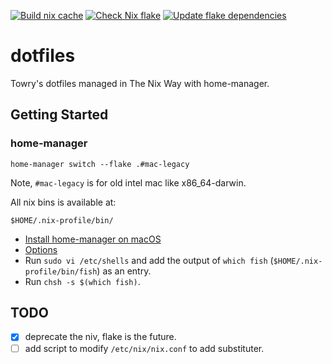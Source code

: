 [![Build nix cache](https://github.com/towry/dots/actions/workflows/build-nix-cache.yml/badge.svg)](https://github.com/towry/dots/actions/workflows/build-nix-cache.yml)
[![Check Nix flake](https://github.com/towry/dots/actions/workflows/check-flake.yml/badge.svg)](https://github.com/towry/dots/actions/workflows/check-flake.yml)
[![Update flake dependencies](https://github.com/towry/dots/actions/workflows/update-flake.yml/badge.svg)](https://github.com/towry/dots/actions/workflows/update-flake.yml)

# dotfiles

Towry's dotfiles managed in The Nix Way with home-manager.

## Getting Started

### home-manager

`home-manager switch --flake .#mac-legacy`

Note, `#mac-legacy` is for old intel mac like x86_64-darwin.

All nix bins is available at:

```
$HOME/.nix-profile/bin/
```

- [Install home-manager on
  macOS](https://nix-community.github.io/home-manager/index.xhtml#sec-install-standalone)
- [Options](https://nix-community.github.io/home-manager/options.xhtml)
- Run `sudo vi /etc/shells` and add the output of `which fish`
  (`$HOME/.nix-profile/bin/fish`) as an entry.
- Run `chsh -s $(which fish)`.

## TODO

- [x] deprecate the niv, flake is the future.
- [ ] add script to modify `/etc/nix/nix.conf` to add substituter.
